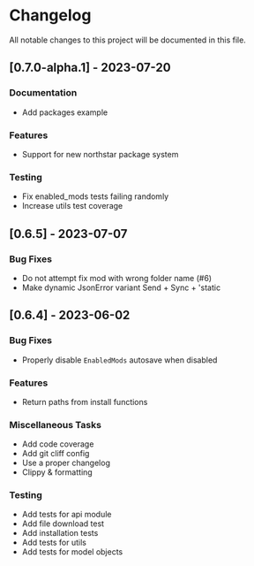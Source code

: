 # Changelog

All notable changes to this project will be documented in this file.

## [0.7.0-alpha.1] - 2023-07-20

### Documentation

- Add packages example

### Features

- Support for new northstar package system

### Testing

- Fix enabled_mods tests failing randomly
- Increase utils test coverage

## [0.6.5] - 2023-07-07

### Bug Fixes

- Do not attempt fix mod with wrong folder name (#6)
- Make dynamic JsonError variant Send + Sync + 'static

## [0.6.4] - 2023-06-02

### Bug Fixes

- Properly disable `EnabledMods` autosave when disabled

### Features

- Return paths from install functions

### Miscellaneous Tasks

- Add code coverage
- Add git cliff config
- Use a proper changelog
- Clippy & formatting

### Testing

- Add tests for api module
- Add file download test
- Add installation tests
- Add tests for utils
- Add tests for model objects

<!-- generated by git-cliff -->
